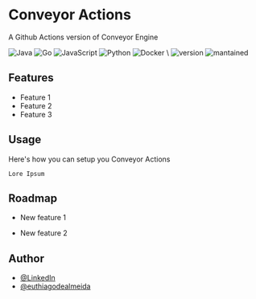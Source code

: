 
# Conveyor Actions

A Github Actions version of Conveyor Engine

![Java](https://img.shields.io/badge/java-%23ED8B00.svg?style=for-the-badge&logo=openjdk&logoColor=white)
![Go](https://img.shields.io/badge/go-%2300ADD8.svg?style=for-the-badge&logo=go&logoColor=white)
![JavaScript](https://img.shields.io/badge/javascript-%23323330.svg?style=for-the-badge&logo=javascript&logoColor=%23F7DF1E)
![Python](https://img.shields.io/badge/python-3670A0?style=for-the-badge&logo=python&logoColor=ffdd54)
![Docker](https://img.shields.io/badge/docker-%230db7ed.svg?style=for-the-badge&logo=docker&logoColor=white)
\\
![version](https://img.shields.io/badge/version-0.0.0-orange.svg)
![mantained](https://img.shields.io/badge/mantained-yes-green.svg) 



## Features

- Feature 1
- Feature 2
- Feature 3


## Usage
Here's how you can setup you Conveyor Actions

```actions
Lore Ipsum
```


## Roadmap

- New feature 1

- New feature 2


## Author
- [@LinkedIn](www.linkedin.com/in/euthiagodealmeida)
- [@euthiagodealmeida](https://www.github.com/euthiagodealmeida)

